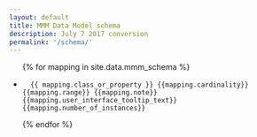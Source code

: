 ```yaml
---
layout: default
title: MMM Data Model schema
description: July 7 2017 conversion
permalink: '/schema/'
---
```


<ul>
{% for mapping in site.data.mmm_schema %}
  <li>

      {{ mapping.class_or_property }} {{mapping.cardinality}} {{mapping.range}} {{mapping.note}} {{mapping.user_interface_tooltip_text}} {{mapping.number_of_instances}}

  </li>
{% endfor %}
</ul>
